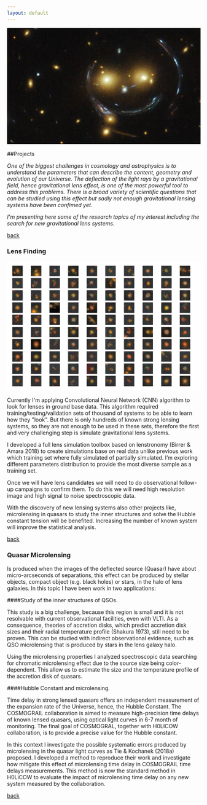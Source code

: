 ```yaml
---
layout: default
---
```


![Lensing](/images/lensing1.jpg)

##Projects

*One of the biggest challenges in cosmology and astrophysics is to understand the parameters that can describe the content, geometry and evolution of our Universe. The deflection of the light rays by a gravitational field, hence gravitational lens effect, is one of the most powerful tool to address this problems. There is a broad variety of scientific questions that can be studied using this effect but sadly not enough gravitational lensing systems have been confimed yet.*

*I'm presenting here some of the research topics of my interest including the search for new gravitational lens systems.*


[back](./)

### Lens Finding
![simulations](/images/sim_s1.png)

Currently I'm applying Convolutional Neural Network (CNN) algorithm to look for lenses in ground base data. This algorithm required training/testing/validation sets of thousand of systems to be able to learn how they "look". But there is only hundreds of known strong lensing systems, so they are not enough to be used in these sets, therefore the first and very challenging step is simulate gravitational lens systems. 

I developed a full lens simulation toolbox based on lenstronomy (Birrer & Amara 2018) to create simulations base on real data unlike previous work which training set where fully simulated of partially simulated. I’m exploring different parameters distribution to provide the most diverse sample as a training set. 

Once we will have lens candidates we will need to do observational follow-up campaigns to confirm them. To do this we will need high resolution image and high signal to noise spectroscopic data.

With the discovery of new lensing systems also other projects like, microlensing in quasars to study the inner structures and solve the Hubble constant tension will be benefited. Increasing the number of known system will improve the statistical analysis.


[back](./)

### Quasar Microlensing
Is produced when the images of the deflected source (Quasar) have about micro-arcseconds of separations, this effect can be produced by stellar objects, compact object (e.g. black holes) or stars, in the halo of lens galaxies. In this topic I have been work in two applications: 

####Study of the inner structures of QSOs.

This study is a big challenge, because this region is small and it is not resolvable with current observational facilities, even with VLTI. As a consequence, theories of accretion disks, which predict accretion disk sizes and their radial temperature profile (Shakura 1973), still need to be proven. This can be studied with indirect observational evidence, such as QSO microlensing that is produced by stars in the lens galaxy halo.

Using the microlensing properties I analyzed spectroscopic data searching for chromatic microlensing effect due to the source size being color-dependent. This allow us to estimate the size and the temperature profile of the accretion disk of quasars.

####Hubble Constant and microlensing.

Time delay in strong lensed quasars offers an independent measurement of the expansion rate of the Universe, hence, the Hubble Constant. The COSMOGRAIL collaboration is aimed to measure high-precision time delays of known lensed quasars, using optical light curves in 6-7 month of monitoring. The final goal of COSMOGRAL, together with H0LICOW collaboration, is to provide a precise value for the Hubble constant. 

In this context I investigate the  possible systematic errors produced by microlensing in the quasar light curves as  Tie & Kochanek (2018a) proposed. I developed a method to reproduce their work and investigate how mitigate this effect of microlensing time delay in COSMOGRAIL time delays measurements. This method is now the standard method in H0LiCOW to evaluate the impact of microlensing time delay on any new system measured by the collaboration.




[back](./)
